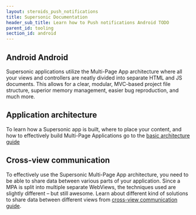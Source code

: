 ```yaml
---
layout: steroids_push_notifications
title: Supersonic Documentation
header_sub_title: Learn how to Push notifications Android TODO
parent_id: tooling
section_id: android
---
```

<section class="docs-section" id="android-kolmas">

# Android Android

Supersonic applications utilize the Multi-Page App architecture where all your views and controllers are neatly divided into separate HTML and JS documents. This allows for a clear, modular, MVC-based project file structure, superior memory management, easier bug reproduction, and much more.

## Application architecture

To learn how a Supersonic app is built, where to place your content, and how to effectively build Multi-Page Applications go to
the [basic architecture guide][architecture]

## Cross-view communication

To effectively use the Supersonic Multi-Page App architecture, you need to be able to share data between various parts of your application. Since a MPA is split into multiple separate WebViews, the techniques used are slightly different – but still awesome.
Learn about different kind of solutions to share data between different views from [cross-view communication guide][communication].

</section>

[architecture]: /supersonic/guides/architecture/app-architecture/

[communication]: /supersonic/guides/architecture/communication
